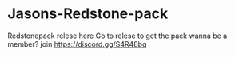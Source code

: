 # Jasons-Redstone-pack
Redstonepack relese here
Go to relese to get the pack
wanna be a member? join https://discord.gg/S4R48bq
